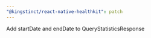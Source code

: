 ```yaml
---
"@kingstinct/react-native-healthkit": patch
---
```


Add startDate and endDate to QueryStatisticsResponse
  
